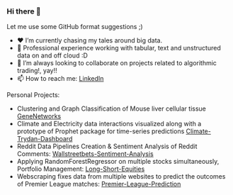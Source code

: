 ### Hi there 👋

Let me use some GitHub format suggestions ;)

- ♥️ I’m currently chasing my tales around big data.
- 🎯 Professional experience working with tabular, text and unstructured data on and off cloud :D
- 👯 I’m always looking to collaborate on projects related to algorithmic trading!, yay!!
- 📫 How to reach me: [LinkedIn](https://www.linkedin.com/in/yaswanthbangaru/)


Personal Projects:

- Clustering and Graph Classification of Mouse liver cellular tissue [GeneNetworks](https://github.com/hayatlab/highres_spatial)
- Climate and Electricity data interactions visualized along with a prototype of Prophet package for time-series predictions [Climate-Trydan-Dashboard](https://github.com/ybangaru/climate-trydan)
- Reddit Data Pipelines Creation & Sentiment Analysis of Reddit Comments: [Wallstreetbets-Sentiment-Analysis](https://github.com/ybangaru/wallstreetbets-sentiment-analysis)
- Applying RandomForestRegressor on multiple stocks simultaneously, Portfolio Management: [Long-Short-Equities](https://github.com/ybangaru/long-short-equities)
- Webscraping fixes data from multiple websites to predict the outcomes of Premier League matches: [Premier-League-Prediction](https://github.com/ybangaru/premier-league)
